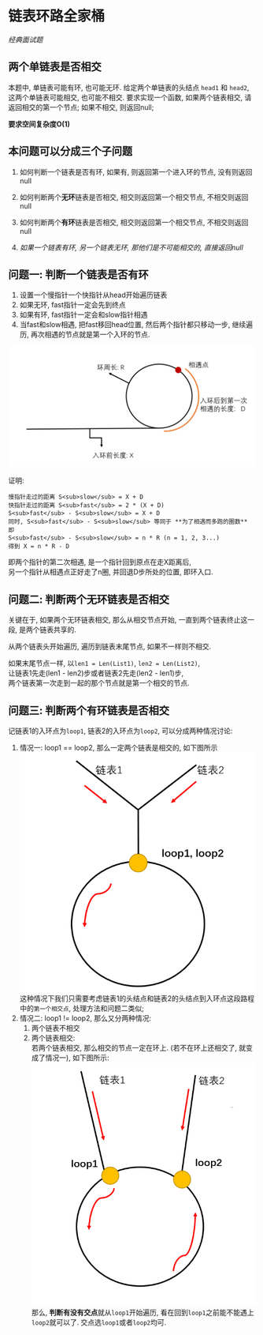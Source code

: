 # 链表环路全家桶

*经典面试题*

## 两个单链表是否相交
本题中, 单链表可能有环, 也可能无环. 给定两个单链表的头结点 `head1` 和 `head2`, 这两个单链表可能相交, 也可能不相交.
要求实现一个函数, 如果两个链表相交, 请返回相交的第一个节点; 如果不相交, 则返回null;

**要求空间复杂度O(1)**

## 本问题可以分成三个子问题
1. 如何判断一个链表是否有环, 如果有, 则返回第一个进入环的节点, 没有则返回null

2. 如何判断两个**无环**链表是否相交, 相交则返回第一个相交节点, 不相交则返回null

3. 如何判断两个**有环**链表是否相交, 相交则返回第一个相交节点, 不相交则返回null

4. *如果一个链表有环, 另一个链表无环, 那他们是不可能相交的, 直接返回null*

## 问题一: 判断一个链表是否有环
1. 设置一个慢指针一个快指针从head开始遍历链表
2. 如果无环, fast指针一定会先到终点
3. 如果有环, fast指针一定会和slow指针相遇
4. 当fast和slow相遇, 把fast移回head位置, 然后两个指针都只移动一步, 继续遍历, 再次相遇的节点就是第一个入环的节点.

![cycle-1.png](./cycle-1.png)

证明:
```
慢指针走过的距离 S<sub>slow</sub> = X + D  
快指针走过的距离 S<sub>fast</sub> = 2 * (X + D)  
S<sub>fast</sub> - S<sub>slow</sub> = X + D  
同时, S<sub>fast</sub> - S<sub>slow</sub> 等同于 **为了相遇而多跑的圈数** 即  
S<sub>fast</sub> - S<sub>slow</sub> = n * R (n = 1, 2, 3...)  
得到 X = n * R - D  
```
即两个指针的第二次相遇, 是一个指针回到原点在走X距离后,   
另一个指针从相遇点正好走了n圈, 并回退D步所处的位置, 即环入口.

## 问题二: 判断两个无环链表是否相交
关键在于, 如果两个无环链表相交, 那么从相交节点开始, 一直到两个链表终止这一段, 是两个链表共享的.

从两个链表头开始遍历, 遍历到链表末尾节点, 如果不一样则不相交.

如果末尾节点一样, 以`len1 = Len(List1)`, `len2 = Len(List2)`,  
让链表1先走(len1 - len2)步或者链表2先走(len2 - len1)步,  
两个链表第一次走到一起的那个节点就是第一个相交的节点.

## 问题三: 判断两个有环链表是否相交

记链表1的入环点为`loop1`, 链表2的入环点为`loop2`, 可以分成两种情况讨论:

1. 情况一: loop1 == loop2, 那么一定两个链表是相交的, 如下图所示  
    ![cycle-2.png](./cycle-2.png)  
    这种情况下我们只需要考虑链表1的头结点和链表2的头结点到入环点这段路程中的`第一个相交点`, 处理方法和问题二类似;
2. 情况二: loop1 != loop2, 那么又分两种情况:
    1. 两个链表不相交
    2. 两个链表相交:  
    若两个链表相交, 那么相交的节点一定在环上. (若不在环上还相交了, 就变成了情况一), 如下图所示:
    ![cycle-3.png](./cycle-3.png)  
    那么, **判断有没有交点**就从`loop1`开始遍历, 看在回到`loop1`之前能不能遇上`loop2`就可以了. 交点选`loop1`或者`loop2`均可.

